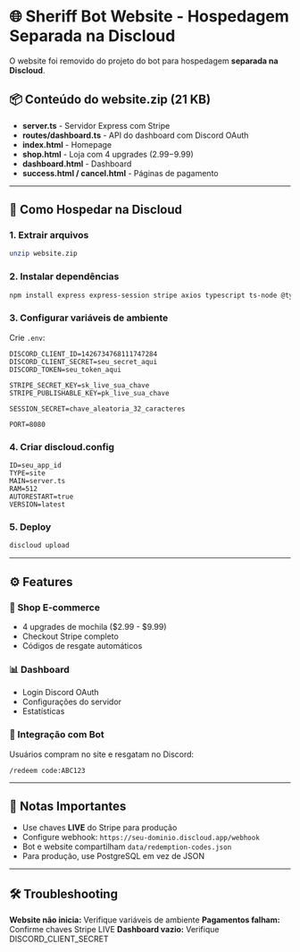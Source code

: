 # 🌐 Sheriff Bot Website - Hospedagem Separada na Discloud

O website foi removido do projeto do bot para hospedagem **separada na Discloud**.

## 📦 Conteúdo do website.zip (21 KB)

- **server.ts** - Servidor Express com Stripe
- **routes/dashboard.ts** - API do dashboard com Discord OAuth  
- **index.html** - Homepage
- **shop.html** - Loja com 4 upgrades ($2.99-$9.99)
- **dashboard.html** - Dashboard
- **success.html / cancel.html** - Páginas de pagamento

---

## 🚀 Como Hospedar na Discloud

### 1. Extrair arquivos
```bash
unzip website.zip
```

### 2. Instalar dependências
```bash
npm install express express-session stripe axios typescript ts-node @types/express @types/express-session @types/node
```

### 3. Configurar variáveis de ambiente

Crie `.env`:
```env
DISCORD_CLIENT_ID=1426734768111747284
DISCORD_CLIENT_SECRET=seu_secret_aqui
DISCORD_TOKEN=seu_token_aqui

STRIPE_SECRET_KEY=sk_live_sua_chave
STRIPE_PUBLISHABLE_KEY=pk_live_sua_chave

SESSION_SECRET=chave_aleatoria_32_caracteres

PORT=8080
```

### 4. Criar discloud.config
```
ID=seu_app_id
TYPE=site
MAIN=server.ts
RAM=512
AUTORESTART=true
VERSION=latest
```

### 5. Deploy
```bash
discloud upload
```

---

## ⚙️ Features

### 🏪 Shop E-commerce
- 4 upgrades de mochila ($2.99 - $9.99)
- Checkout Stripe completo
- Códigos de resgate automáticos

### 📊 Dashboard
- Login Discord OAuth
- Configurações do servidor
- Estatísticas

### 🔗 Integração com Bot
Usuários compram no site e resgatam no Discord:
```
/redeem code:ABC123
```

---

## 📝 Notas Importantes

- Use chaves **LIVE** do Stripe para produção
- Configure webhook: `https://seu-dominio.discloud.app/webhook`
- Bot e website compartilham `data/redemption-codes.json`
- Para produção, use PostgreSQL em vez de JSON

---

## 🛠️ Troubleshooting

**Website não inicia:** Verifique variáveis de ambiente
**Pagamentos falham:** Confirme chaves Stripe LIVE
**Dashboard vazio:** Verifique DISCORD_CLIENT_SECRET
